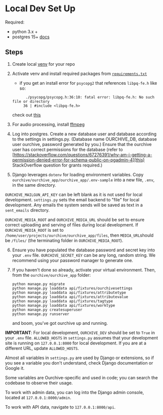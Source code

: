 # Local Dev Set Up

Required:

- python 3.x +
- postgres 15+ [docs](https://www.postgresql.org/docs/15/index.html)


## Steps

1. Create local [venv](https://docs.python.org/3/library/venv.html) for your repo 
2. Activate venv and install required packages from [`requirements.txt`](requirements.txt)

	- if you get an install error for `psycopg2` that references `libpq-fe.h` like so:
	```
	      ./psycopg/psycopg.h:36:10: fatal error: libpq-fe.h: No such file or directory
         36 | #include <libpq-fe.h>
    ```
    check out [this](https://askubuntu.com/questions/1372562/how-to-install-libpq-dev-14-0-1-on-ubuntu-21-10)
3. For audio processing, install [ffmpeg](https://ffmpeg.org/download.html)
4. Log into postgres. Create a new database user and database according to the settings in settings.py. (Database name OURCHIVE_DB, database user ourchive, password generated by you.) Ensure that the ourchive user has correct permissions for the database (refer to [https://stackoverflow.com/questions/67276391/why-am-i-getting-a-permission-denied-error-for-schema-public-on-pgadmin-4](this) StackOverflow question for grants required.) 
5. Django leverages `dotenv` for loading environment variables. Copy `ourchive/ourchive_app/ourchive_app/.env-sample` into a new file, `.env`, in the same directory. 

`OURCHIVE_MAILGUN_API_KEY` can be left blank as it is not used for local development. `settings.py` sets the email backend to "file" for local development. Any emails the system sends will be saved as text in a `sent_emails` directory.

`OURCHIVE_MEDIA_ROOT` and `OURCHIVE_MEDIA_URL` should be set to ensure correct uploading and serving of files during local development. If `OURCHIVE_MEDIA_ROOT` is set to `/home/user/projects/ourchive/ourchive_app/files`, then `MEDIA_URL`should be `/files/` (the terminating folder in `OURCHIVE_MEDIA_ROOT`).

6. Ensure you have populated the database password and secret key into your `.env` file. `OURCHIVE_SECRET_KEY` can be any long, random string. We recommend using your password manager to generate one.
7. If you haven't done so already, activate your virtual environment. Then, from the `ourchive/ourchive_app` folder:

	```
	python manage.py migrate
	python manage.py loaddata api/fixtures/ourchivesettings
	python manage.py loaddata api/fixtures/attributetype
	python manage.py loaddata api/fixtures/attributevalue
	python manage.py loaddata api/fixtures/tagtype
	python manage.py loaddata api/fixtures/worktype
	python manage.py createsuperuser
	python manage.py runserver
	```

	and boom, you've got ourchive up and running. 

**IMPORTANT**: For local development, `OURCHIVE_DEV` should be set to `True` in your `.env` file. `ALLOWED_HOSTS` in `settings.py` assumes that your development site is running on `127.0.0.1:8000` for local development. If you are at a different URL, update `ALLOWED_HOSTS`.

Almost all variables in `settings.py` are used by Django or extensions, so if you see a variable you don't understand, check Django documentation or Google it. 

Some variables are Ourchive-specific and used in code; you can search the codebase to observe their usage.

To work with admin data, you can log into the Django admin console, located at `127.0.0.1:8000/admin`.

To work with API data, navigate to `127.0.0.1:8000/api`.

